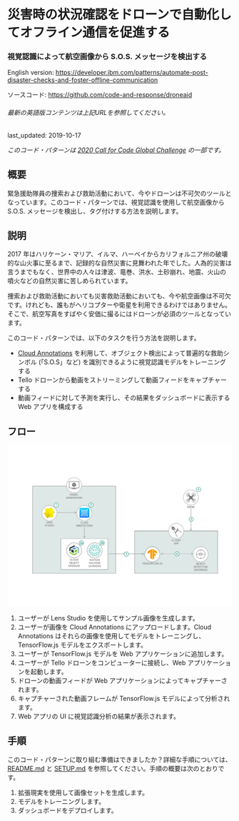 # 災害時の状況確認をドローンで自動化してオフライン通信を促進する

### 視覚認識によって航空画像から S.O.S. メッセージを検出する

English version: https://developer.ibm.com/patterns/automate-post-disaster-checks-and-foster-offline-communication

ソースコード: https://github.com/code-and-response/droneaid

###### 最新の英語版コンテンツは上記URLを参照してください。
last_updated: 2019-10-17

 _このコード・パターンは [2020 Call for Code Global Challenge](https://developer.ibm.com/jp/callforcode/) の一部です。_

## 概要

緊急援助隊員の捜索および救助活動において、今やドローンは不可欠のツールとなっています。このコード・パターンでは、視覚認識を使用して航空画像から S.O.S. メッセージを検出し、タグ付けする方法を説明します。

## 説明

2017 年はハリケーン・マリア、イルマ、ハーベイからカリフォルニア州の破壊的な山火事に至るまで、記録的な自然災害に見舞われた年でした。人為的災害は言うまでもなく、世界中の人々は津波、竜巻、洪水、土砂崩れ、地震、火山の噴火などの自然災害に苦しめられています。

捜索および救助活動においても災害救助活動においても、今や航空画像は不可欠です。けれども、誰もがヘリコプターや衛星を利用できるわけではありません。そこで、航空写真をすばやく安価に撮るにはドローンが必須のツールとなっています。

このコード・パターンでは、以下のタスクを行う方法を説明します。

* [Cloud Annotations](https://cloud.annotations.ai/) を利用して、オブジェクト検出によって普遍的な救助シンボル (「S.O.S」など) を識別できるように視覚認識モデルをトレーニングする
* Tello ドローンから動画をストリーミングして動画フィードをキャプチャーする
* 動画フィードに対して予測を実行し、その結果をダッシュボードに表示する Web アプリを構成する

## フロー

![災害後視覚認識アーキテクチャーのフロー図](./images/post-disaster-visual-recognition-3.png)

1. ユーザーが Lens Studio を使用してサンプル画像を生成します。
2. ユーザーが画像を Cloud Annotations にアップロードします。Cloud Annotations はそれらの画像を使用してモデルをトレーニングし、TensorFlow.js モデルをエクスポートします。
3. ユーザーが TensorFlow.js モデルを Web アプリケーションに追加します。
4. ユーザーが Tello ドローンをコンピューターに接続し、Web アプリケーションを起動します。
5. ドローンの動画フィードが Web アプリケーションによってキャプチャーされます。
6. キャプチャーされた動画フレームが TensorFlow.js モデルによって分析されます。
7. Web アプリの UI に視覚認識分析の結果が表示されます。

## 手順

このコード・パターンに取り組む準備はできましたか？詳細な手順については、[README.md](https://github.com/Code-and-Response/DroneAid/blob/master/README.md) と [SETUP.md](https://github.com/Code-and-Response/DroneAid/blob/master/SETUP.md) を参照してください。手順の概要は次のとおりです。

1. 拡張現実を使用して画像セットを生成します。
2. モデルをトレーニングします。
3. ダッシュボードをデプロイします。
